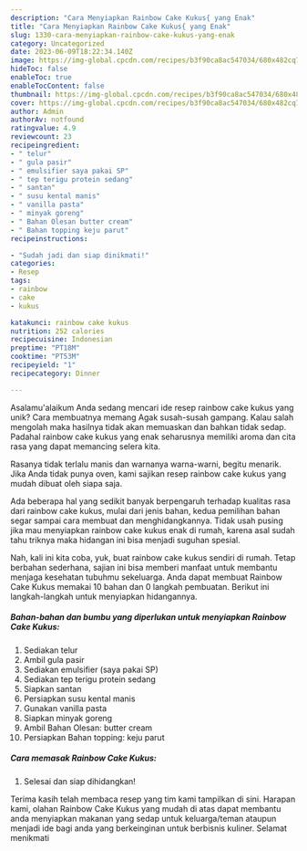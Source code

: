 ```yaml
---
description: "Cara Menyiapkan Rainbow Cake Kukus{ yang Enak"
title: "Cara Menyiapkan Rainbow Cake Kukus{ yang Enak"
slug: 1330-cara-menyiapkan-rainbow-cake-kukus-yang-enak
category: Uncategorized
date: 2023-06-09T18:22:34.140Z
image: https://img-global.cpcdn.com/recipes/b3f90ca8ac547034/680x482cq70/rainbow-cake-kukus-foto-resep-utama.jpg
hideToc: false
enableToc: true
enableTocContent: false
thumbnail: https://img-global.cpcdn.com/recipes/b3f90ca8ac547034/680x482cq70/rainbow-cake-kukus-foto-resep-utama.jpg
cover: https://img-global.cpcdn.com/recipes/b3f90ca8ac547034/680x482cq70/rainbow-cake-kukus-foto-resep-utama.jpg
author: Admin
authorAv: notfound
ratingvalue: 4.9
reviewcount: 23
recipeingredient:
- " telur"
- " gula pasir"
- " emulsifier saya pakai SP"
- " tep terigu protein sedang"
- " santan"
- " susu kental manis"
- " vanilla pasta"
- " minyak goreng"
- " Bahan Olesan butter cream"
- " Bahan topping keju parut"
recipeinstructions:

- "Sudah jadi dan siap dinikmati!"
categories:
- Resep
tags:
- rainbow
- cake
- kukus

katakunci: rainbow cake kukus 
nutrition: 252 calories
recipecuisine: Indonesian
preptime: "PT18M"
cooktime: "PT53M"
recipeyield: "1"
recipecategory: Dinner

---
```



Asalamu'alaikum Anda sedang mencari ide resep rainbow cake kukus yang unik? Cara membuatnya memang Agak susah-susah gampang. Kalau salah mengolah maka hasilnya tidak akan memuaskan dan bahkan tidak sedap. Padahal rainbow cake kukus yang enak seharusnya memiliki aroma dan cita rasa yang dapat memancing selera kita.


Rasanya tidak terlalu manis dan warnanya warna-warni, begitu menarik. Jika Anda tidak punya oven, kami sajikan resep rainbow cake kukus yang mudah dibuat oleh siapa saja.

Ada beberapa hal yang sedikit banyak berpengaruh terhadap kualitas rasa dari rainbow cake kukus, mulai dari jenis bahan, kedua pemilihan bahan segar sampai cara membuat dan menghidangkannya. Tidak usah pusing jika mau menyiapkan rainbow cake kukus enak di rumah, karena asal sudah tahu triknya maka hidangan ini bisa menjadi suguhan spesial.


Nah, kali ini kita coba, yuk, buat rainbow cake kukus sendiri di rumah. Tetap berbahan sederhana, sajian ini bisa memberi manfaat untuk membantu menjaga kesehatan tubuhmu sekeluarga. Anda dapat membuat Rainbow Cake Kukus memakai 10 bahan dan 0 langkah pembuatan. Berikut ini langkah-langkah untuk menyiapkan hidangannya.

<!--inarticleads1-->

##### Bahan-bahan dan bumbu yang diperlukan untuk menyiapkan Rainbow Cake Kukus:

1. Sediakan  telur
1. Ambil  gula pasir
1. Sediakan  emulsifier (saya pakai SP)
1. Sediakan  tep terigu protein sedang
1. Siapkan  santan
1. Persiapkan  susu kental manis
1. Gunakan  vanilla pasta
1. Siapkan  minyak goreng
1. Ambil  Bahan Olesan: butter cream
1. Persiapkan  Bahan topping: keju parut




<!--inarticleads2-->

##### Cara memasak Rainbow Cake Kukus:


1. Selesai dan siap dihidangkan!



Terima kasih telah membaca resep yang tim kami tampilkan di sini. Harapan kami, olahan Rainbow Cake Kukus yang mudah di atas dapat membantu anda menyiapkan makanan yang sedap untuk keluarga/teman ataupun menjadi ide bagi anda yang berkeinginan untuk berbisnis kuliner. Selamat menikmati
